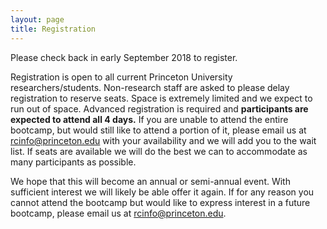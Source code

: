 ```yaml
---
layout: page
title: Registration
---
```


Please check back in early September 2018 to register.

Registration is open to all current Princeton University researchers/students.  Non-research staff are asked to please delay registration to reserve seats.  Space is extremely limited and we expect to run out of space.  Advanced registration is required and **participants are expected to attend all 4 days.**  If you are unable to attend the entire bootcamp, but would still like to attend a portion of it, please email us at [rcinfo@princeton.edu](mailto:rcinfo@princeton.edu) with your availability and we will add you to the wait list. If seats are available we will do the best we can to accommodate as many participants as possible.

We hope that this will become an annual or semi-annual event. With sufficient interest we will likely be able offer it again. If for any reason you cannot attend the bootcamp but would like to express interest in a future bootcamp, please email us at [rcinfo@princeton.edu](mailto:rcinfo@princeton.edu).

